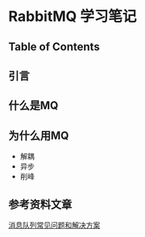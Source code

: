 # RabbitMQ 学习笔记

## Table of Contents

## 引言

## 什么是MQ

## 为什么用MQ

- 解耦
- 异步
- 削峰

<!-- ##  -->

## 参考资料文章

[消息队列常见问题和解决方案](https://blog.csdn.net/qq_36236890/article/details/81174504)

